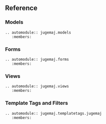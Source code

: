 ## Reference

### Models

```eval_rst
.. automodule:: jugemaj.models
   :members:
```


### Forms

```eval_rst
.. automodule:: jugemaj.forms
   :members:
```


### Views

```eval_rst
.. automodule:: jugemaj.views
   :members:
```


### Template Tags and Filters

```eval_rst
.. automodule:: jugemaj.templatetags.jugemaj
   :members:
```
